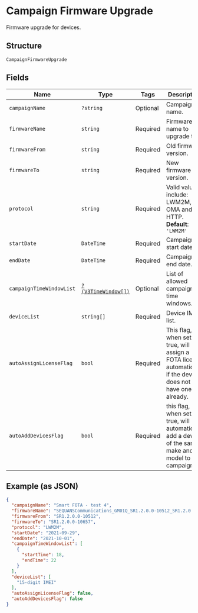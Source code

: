 
# Campaign Firmware Upgrade

Firmware upgrade for devices.

## Structure

`CampaignFirmwareUpgrade`

## Fields

| Name | Type | Tags | Description | Getter | Setter |
|  --- | --- | --- | --- | --- | --- |
| `campaignName` | `?string` | Optional | Campaign name. | getCampaignName(): ?string | setCampaignName(?string campaignName): void |
| `firmwareName` | `string` | Required | Firmware name to upgrade to. | getFirmwareName(): string | setFirmwareName(string firmwareName): void |
| `firmwareFrom` | `string` | Required | Old firmware version. | getFirmwareFrom(): string | setFirmwareFrom(string firmwareFrom): void |
| `firmwareTo` | `string` | Required | New firmware version. | getFirmwareTo(): string | setFirmwareTo(string firmwareTo): void |
| `protocol` | `string` | Required | Valid values include: LWM2M, OMA and HTTP.<br>**Default**: `'LWM2M'` | getProtocol(): string | setProtocol(string protocol): void |
| `startDate` | `DateTime` | Required | Campaign start date. | getStartDate(): \DateTime | setStartDate(\DateTime startDate): void |
| `endDate` | `DateTime` | Required | Campaign end date. | getEndDate(): \DateTime | setEndDate(\DateTime endDate): void |
| `campaignTimeWindowList` | [`?(V3TimeWindow[])`](../../doc/models/v3-time-window.md) | Optional | List of allowed campaign time windows. | getCampaignTimeWindowList(): ?array | setCampaignTimeWindowList(?array campaignTimeWindowList): void |
| `deviceList` | `string[]` | Required | Device IMEI list. | getDeviceList(): array | setDeviceList(array deviceList): void |
| `autoAssignLicenseFlag` | `bool` | Required | This flag, when set to true, will assign a FOTA license automatically if the device does not have one already. | getAutoAssignLicenseFlag(): bool | setAutoAssignLicenseFlag(bool autoAssignLicenseFlag): void |
| `autoAddDevicesFlag` | `bool` | Required | this flag, when set to true, will automatically add a device of the same make and model to a campaign. | getAutoAddDevicesFlag(): bool | setAutoAddDevicesFlag(bool autoAddDevicesFlag): void |

## Example (as JSON)

```json
{
  "campaignName": "Smart FOTA - test 4",
  "firmwareName": "SEQUANSCommunications_GM01Q_SR1.2.0.0-10512_SR1.2.0.0-10657",
  "firmwareFrom": "SR1.2.0.0-10512",
  "firmwareTo": "SR1.2.0.0-10657",
  "protocol": "LWM2M",
  "startDate": "2021-09-29",
  "endDate": "2021-10-01",
  "campaignTimeWindowList": [
    {
      "startTime": 18,
      "endTime": 22
    }
  ],
  "deviceList": [
    "15-digit IMEI"
  ],
  "autoAssignLicenseFlag": false,
  "autoAddDevicesFlag": false
}
```

